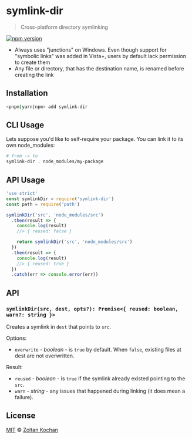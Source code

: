 # symlink-dir

> Cross-platform directory symlinking

<!--@shields('npm')-->
[![npm version](https://img.shields.io/npm/v/symlink-dir.svg)](https://www.npmjs.com/package/symlink-dir)
<!--/@-->

* Always uses "junctions" on Windows. Even though support for "symbolic links" was added in Vista+, users by default lack permission to create them
* Any file or directory, that has the destination name, is renamed before creating the link

## Installation

```sh
<pnpm|yarn|npm> add symlink-dir
```

## CLI Usage

Lets suppose you'd like to self-require your package. You can link it to its own node_modules:

```sh
# from -> to
symlink-dir . node_modules/my-package
```

## API Usage

<!--@example('./example.js')-->
```js
'use strict'
const symlinkDir = require('symlink-dir')
const path = require('path')

symlinkDir('src', 'node_modules/src')
  .then(result => {
    console.log(result)
    //> { reused: false }

    return symlinkDir('src', 'node_modules/src')
  })
  .then(result => {
    console.log(result)
    //> { reused: true }
  })
  .catch(err => console.error(err))
```
<!--/@-->

## API

### `symlinkDir(src, dest, opts?): Promise<{ reused: boolean, warn?: string }>`

Creates a symlink in `dest` that points to `src`.

Options:

* `overwrite` - *boolean* - is `true` by default. When `false`, existing files at dest are not overwritten.

Result:

* `reused` - *boolean* - is `true` if the symlink already existed pointing to the `src`.
* `warn` - *string* - any issues that happened during linking (it does mean a failure).

## License

[MIT](./LICENSE) © [Zoltan Kochan](https://www.kochan.io)
